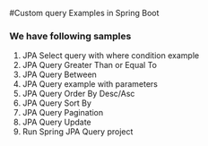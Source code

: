 #Custom query Examples in Spring Boot

### We have following samples

1. JPA Select query with where condition example
2. JPA Query Greater Than or Equal To
3. JPA Query Between
4. JPA Query example with parameters
5. JPA Query Order By Desc/Asc
6. JPA Query Sort By
7. JPA Query Pagination
8. JPA Query Update
9. Run Spring JPA Query project
